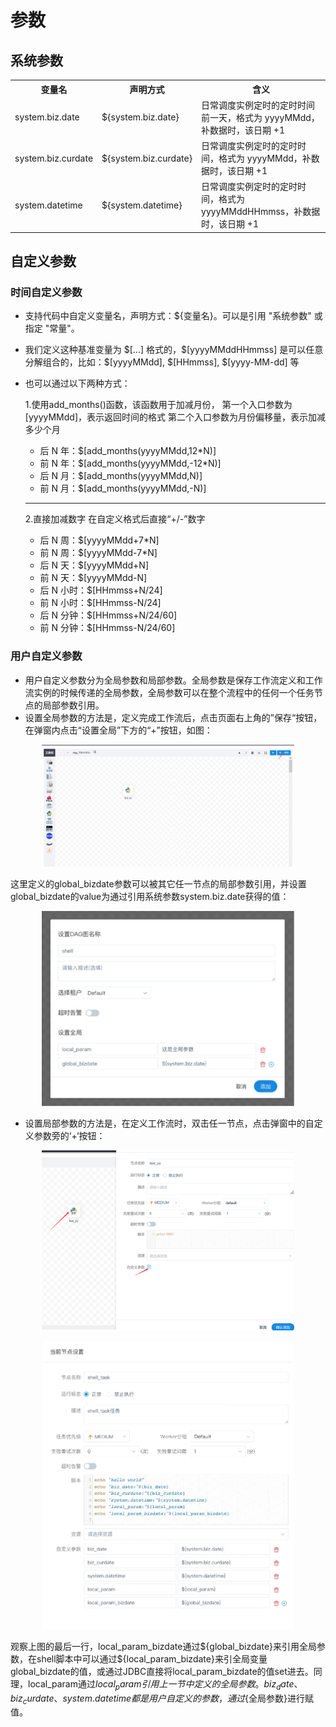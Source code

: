 
# 参数

## 系统参数

<table>
    <tr><th>变量名</th><th>声明方式</th><th>含义</th></tr>
    <tr>
        <td>system.biz.date</td>
        <td>${system.biz.date}</td>
        <td>日常调度实例定时的定时时间前一天，格式为 yyyyMMdd，补数据时，该日期 +1</td>
    </tr>
    <tr>
        <td>system.biz.curdate</td>
        <td>${system.biz.curdate}</td>
        <td>日常调度实例定时的定时时间，格式为 yyyyMMdd，补数据时，该日期 +1</td>
    </tr>
    <tr>
        <td>system.datetime</td>
        <td>${system.datetime}</td>
        <td>日常调度实例定时的定时时间，格式为 yyyyMMddHHmmss，补数据时，该日期 +1</td>
    </tr>
</table>

## 自定义参数

### 时间自定义参数

- 支持代码中自定义变量名，声明方式：${变量名}。可以是引用 "系统参数" 或指定 "常量"。

- 我们定义这种基准变量为 \$[...] 格式的，\$[yyyyMMddHHmmss] 是可以任意分解组合的，比如：\$[yyyyMMdd], \$[HHmmss], \$[yyyy-MM-dd] 等

- 也可以通过以下两种方式：

    1.使用add_months()函数，该函数用于加减月份，
    第一个入口参数为[yyyyMMdd]，表示返回时间的格式
    第二个入口参数为月份偏移量，表示加减多少个月
    * 后 N 年：$[add_months(yyyyMMdd,12*N)]
    * 前 N 年：$[add_months(yyyyMMdd,-12*N)]
    * 后 N 月：$[add_months(yyyyMMdd,N)]
    * 前 N 月：$[add_months(yyyyMMdd,-N)]
    *******************************************
    2.直接加减数字
    在自定义格式后直接“+/-”数字
    * 后 N 周：$[yyyyMMdd+7*N]
    * 前 N 周：$[yyyyMMdd-7*N]
    * 后 N 天：$[yyyyMMdd+N]
    * 前 N 天：$[yyyyMMdd-N]
    * 后 N 小时：$[HHmmss+N/24]
    * 前 N 小时：$[HHmmss-N/24]
    * 后 N 分钟：$[HHmmss+N/24/60]
    * 前 N 分钟：$[HHmmss-N/24/60]

### <span id=UserDefinedParameters>用户自定义参数</span>

- 用户自定义参数分为全局参数和局部参数。全局参数是保存工作流定义和工作流实例的时候传递的全局参数，全局参数可以在整个流程中的任何一个任务节点的局部参数引用。
- 设置全局参数的方法是，定义完成工作流后，点击页面右上角的”保存“按钮，在弹窗内点击“设置全局”下方的“+”按钮，如图：


<p align="center">
   <img src="/img/supplement_global_parameter.png" width="80%" />
</p>

这里定义的global_bizdate参数可以被其它任一节点的局部参数引用，并设置global_bizdate的value为通过引用系统参数system.biz.date获得的值：

<p align="center">
   <img src="/img/local_parameter.png" width="80%" />
 </p>

- 设置局部参数的方法是，在定义工作流时，双击任一节点，点击弹窗中的自定义参数旁的‘+‘按钮：

<p align="center">
   <img src="/img/supplement_local_parameter.png" width="80%" />
 </p>

<p align="center">
   <img src="/img/global_parameter.png" width="80%" />
 </p>

观察上图的最后一行，local_param_bizdate通过\${global_bizdate}来引用全局参数，在shell脚本中可以通过\${local_param_bizdate}来引全局变量 global_bizdate的值，或通过JDBC直接将local_param_bizdate的值set进去。同理，local_param通过${local_param}引用上一节中定义的全局参数。​biz_date、biz_curdate、system.datetime都是用户自定义的参数，通过${全局参数}进行赋值。
